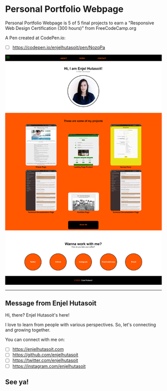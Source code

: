 # Personal Portfolio Webpage
Personal Portfolio Webpage is 5 of 5 final projects to earn a "Responsive Web Design Certification (300 hours)" from FreeCodeCamp.org

A Pen created at CodePen.io:
- [ ] https://codepen.io/enjelhutasoit/pen/NozqPa


![alt text](https://github.com/enjelhutasoit/personal-portfolio-webpage/blob/master/codepen.io_enjelhutasoit_profile-portfolio(2).png)
 

------------------------------------------------------------------------------------------------
Message from Enjel Hutasoit
------------------------------------------------------------------------------------------------
Hi, there?
Enjel Hutasoit's here!

I love to learn from people with various perspectives.
So, let's connecting and growing together.

You can connect with me on:
- [ ] https://enjelhutasoit.com 
- [ ] https://github.com/enjelhutasoit
- [ ] https://twitter.com/enjelhutasoit 
- [ ] https://instagram.com/enjelhutasoit 

See ya!
------------------------------------------------------------------------------------------------
